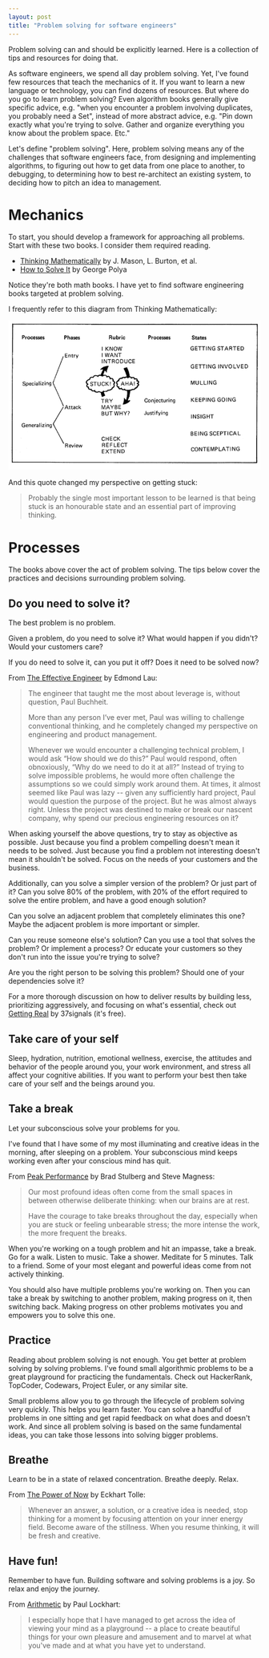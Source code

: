 ```yaml
---
layout: post
title: "Problem solving for software engineers"
---
```

Problem solving can and should be explicitly learned. Here is a collection of tips and resources for doing that.

As software engineers, we spend all day problem solving. Yet, I've found few resources that teach the mechanics of it. 
If you want to learn a new language or technology, you can find dozens of resources. But where do you go to learn problem solving? Even algorithm
books generally give specific advice, e.g. "when you encounter a problem involving duplicates, you probably need a Set", instead
of more abstract advice, e.g. "Pin down exactly what you're trying to solve. Gather and organize everything you know about the problem space. Etc."

Let's define "problem solving". Here, problem solving means any of the challenges that software engineers face, 
from designing and implementing algorithms, to figuring out how to get data from one place to another, to debugging, to 
determining how to best re-architect an existing system, to deciding how to pitch an idea to management.

# Mechanics

To start, you should develop a framework for approaching all problems. Start with these two books. I consider them required reading.

- [Thinking Mathematically](https://amzn.to/32e3ao8) by J. Mason, L. Burton, et al.
- [How to Solve It](https://amzn.to/36pJ39F) by George Polya

Notice they're both math books. I have yet to find software engineering books targeted at problem solving.
 
I frequently refer to this diagram from Thinking Mathematically:

<img src="../images/thinking-mathematically.png" alt="Thinking Mathematically">

And this quote changed my perspective on getting stuck:

> Probably the single most important lesson to be learned is that being stuck is an honourable state and an essential part of improving thinking.

# Processes

The books above cover the act of problem solving. The tips below cover the practices and decisions surrounding problem solving.

## Do you need to solve it?

The best problem is no problem.

Given a problem, do you need to solve it? What would happen if you didn't? Would your customers care?

If you do need to solve it, can you put it off? Does it need to be solved now? 

From [The Effective Engineer](https://amzn.to/2PFRnvX) by Edmond Lau:

> The engineer that taught me the most about leverage is, without question, Paul Buchheit.
>
> More than any person I’ve ever met, Paul was willing to challenge conventional thinking, 
> and he completely changed my perspective on engineering and product management.
>
> Whenever we would encounter a challenging technical problem, I would ask “How should we do this?” Paul would respond, 
> often obnoxiously, “Why do we need to do it at all?” Instead of trying to solve impossible problems, he would more often 
> challenge the assumptions so we could simply work around them. At times, it almost seemed like Paul was lazy -- given any 
> sufficiently hard project, Paul would question the purpose of the project. But he was almost always right. Unless the 
> project was destined to make or break our nascent company, why spend our precious engineering resources on it?
 
When asking yourself the above questions, try to stay as objective as possible. Just because you find a problem compelling doesn't
mean it needs to be solved. Just because you find a problem not interesting doesn't mean it shouldn't be solved. Focus on
the needs of your customers and the business. 

Additionally, can you solve a simpler version of the problem? Or just part of it? Can you solve 80% of the problem, with 20% of
the effort required to solve the entire problem, and have a good enough solution?

Can you solve an adjacent problem that completely eliminates this one? Maybe the adjacent problem is more important or simpler.

Can you reuse someone else's solution? Can you use a tool that solves the problem? Or implement a process? Or educate your customers
so they don't run into the issue you're trying to solve? 

Are you the right person to be solving this problem? Should one of your dependencies solve it?

For a more thorough discussion on how to deliver results by building less, prioritizing aggressively, and focusing on what's essential, check out
[Getting Real](https://basecamp.com/books/getting-real/) by 37signals (it's free). 
 
## Take care of your self

Sleep, hydration, nutrition, emotional wellness, exercise, the attitudes and behavior of the people around you, 
your work environment, and stress all affect your cognitive abilities. If you want to perform your best then take care
of your self and the beings around you.

## Take a break

Let your subconscious solve your problems for you.

I've found that I have some of my most illuminating and creative ideas in the morning, after sleeping on a problem.
Your subconscious mind keeps working even after your conscious mind has quit.

From [Peak Performance](https://amzn.to/2PEsFMr) by Brad Stulberg and Steve Magness:

> Our most profound ideas often come from the small spaces in between otherwise deliberate thinking: when our brains are at rest.
> 
> Have the courage to take breaks throughout the day, especially when you are stuck or feeling unbearable stress; the more intense the work, 
> the more frequent the breaks.
  
When you're working on a tough problem and hit an impasse, take a break. Go for a walk. Listen to music. Take a shower. 
Meditate for 5 minutes. Talk to a friend. Some of your most elegant and powerful ideas come from not actively thinking.

You should also have multiple problems you're working on. Then you can take a break by switching to another problem, 
making progress on it, then switching back. Making progress on other problems motivates you and empowers you
to solve this one.

## Practice

Reading about problem solving is not enough. You get better at problem solving by solving problems. I've found small 
algorithmic problems to be a great playground for practicing the fundamentals. Check out HackerRank, TopCoder, Codewars, 
Project Euler, or any similar site.

Small problems allow you to go through the lifecycle of problem solving very quickly. This helps you learn faster. You can solve
a handful of problems in one sitting and get rapid feedback on what does and doesn't work. And since all problem solving is based on the 
same fundamental ideas, you can take those lessons into solving bigger problems.  

## Breathe

Learn to be in a state of relaxed concentration. Breathe deeply. Relax. 

From [The Power of Now](https://amzn.to/2PEtN2D) by Eckhart Tolle:

> Whenever an answer, a solution, or a creative idea is needed, stop thinking for a moment by focusing attention on your inner energy field.
> Become aware of the stillness. When you resume thinking, it will be fresh and creative.
  
## Have fun!

Remember to have fun. Building software and solving problems is a joy. So relax and enjoy the journey.

From [Arithmetic](https://amzn.to/2NCe8hI) by Paul Lockhart:

> I especially hope that I have managed to get across the idea of viewing your mind as a playground -- a place to create
> beautiful things for your own pleasure and amusement and to marvel at what you've made and at what you have yet to understand.
